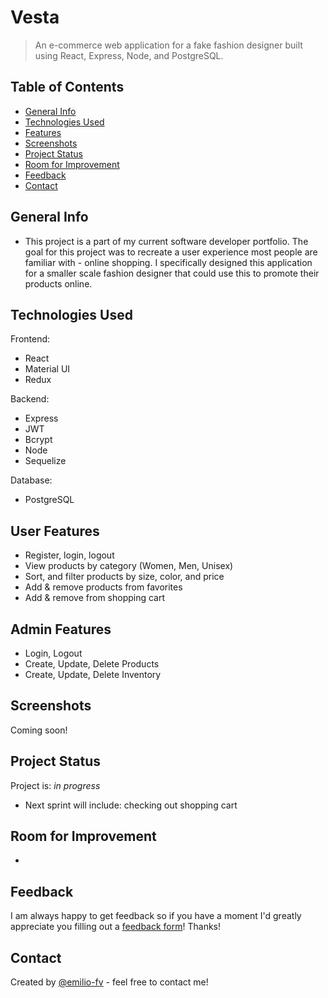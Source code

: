 # Vesta
> An e-commerce web application for a fake fashion designer built using React, Express, Node, and PostgreSQL. 

## Table of Contents
* [General Info](#general-information)
* [Technologies Used](#technologies-used)
* [Features](#features)
* [Screenshots](#screenshots)
* [Project Status](#project-status)
* [Room for Improvement](#room-for-improvement)
* [Feedback](#feedback)
* [Contact](#contact)

## General Info
- This project is a part of my current software developer portfolio. The goal for this project was to recreate a user experience most people are familiar with - online shopping. I specifically designed this application for a smaller scale fashion designer that could use this to promote their products online. 

## Technologies Used
Frontend:
- React
- Material UI
- Redux

Backend:
- Express
- JWT
- Bcrypt
- Node
- Sequelize

Database:
- PostgreSQL

## User Features
- Register, login, logout
- View products by category (Women, Men, Unisex)
- Sort, and filter products by size, color, and price
- Add & remove products from favorites
- Add & remove from shopping cart

## Admin Features
- Login, Logout 
- Create, Update, Delete Products
- Create, Update, Delete Inventory

## Screenshots
Coming soon!

## Project Status
Project is: _in progress_
- Next sprint will include: checking out shopping cart

## Room for Improvement
- 

## Feedback
I am always happy to get feedback so if you have a moment I'd greatly appreciate you filling out a <a href="https://forms.gle/4P6LzmPX25s2PUej7" target="_blank">feedback form</a>! Thanks!

## Contact
Created by [@emilio-fv](https://github.com/emilio-fv) - feel free to contact me!
